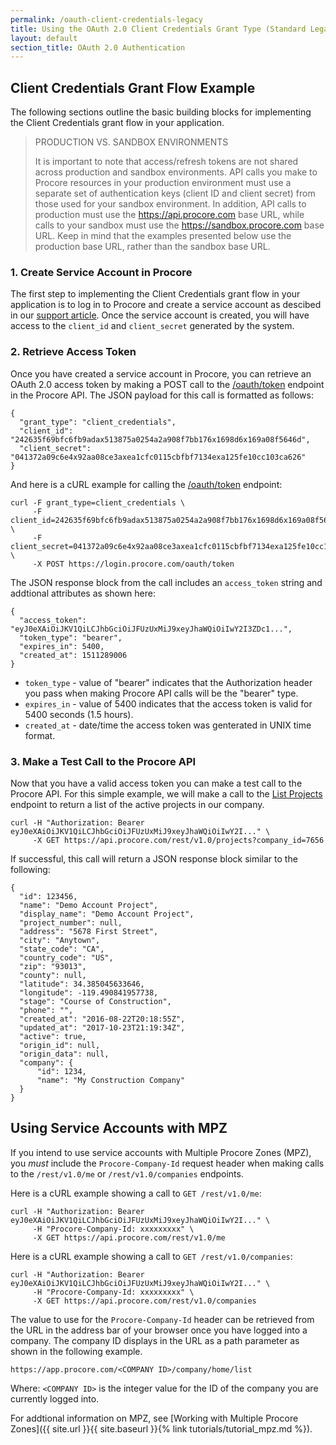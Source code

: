 ```yaml
---
permalink: /oauth-client-credentials-legacy
title: Using the OAuth 2.0 Client Credentials Grant Type (Standard Legacy)
layout: default
section_title: OAuth 2.0 Authentication
---
```


## Client Credentials Grant Flow Example

The following sections outline the basic building blocks for implementing the Client Credentials grant flow in your application.

> PRODUCTION VS. SANDBOX ENVIRONMENTS
>
> It is important to note that access/refresh tokens are not shared across production and sandbox environments.
> API calls you make to Procore resources in your production environment must use a separate set of authentication keys (client ID and client secret) from those used for your sandbox environment.
> In addition, API calls to production must use the https://api.procore.com base URL, while calls to your sandbox must use the https://sandbox.procore.com base URL.
> Keep in mind that the examples presented below use the production base URL, rather than the sandbox base URL.

### 1. Create Service Account in Procore

The first step to implementing the Client Credentials grant flow in your application is to log in to Procore and create a service account as descibed in our [support article](http://support.procore.com/products/online/user-guide/company-level/admin/tutorials/create-service-account).
Once the service account is created, you will have access to the `client_id` and `client_secret` generated by the system.

### 2. Retrieve Access Token

Once you have created a service account in Procore, you can retrieve an OAuth 2.0 access token by making a POST call to the [/oauth/token](https://developers.procore.com/reference/rest/v1/authentication#get-or-refresh-an-access-token) endpoint in the Procore API.
The JSON payload for this call is formatted as follows:

```
{
  "grant_type": "client_credentials",
  "client_id": "242635f69bfc6fb9adax513875a0254a2a908f7bb176x1698d6x169a08f5646d",
  "client_secret": "041372a09c6e4x92aa08ce3axea1cfc0115cbfbf7134exa125fe10cc103ca626"
}
```

And here is a cURL example for calling the [/oauth/token](https://developers.procore.com/reference/rest/v1/authentication#get-or-refresh-an-access-token) endpoint:

```
curl -F grant_type=client_credentials \
     -F client_id=242635f69bfc6fb9adax513875a0254a2a908f7bb176x1698d6x169a08f5646d \
     -F client_secret=041372a09c6e4x92aa08ce3axea1cfc0115cbfbf7134exa125fe10cc103ca626 \
     -X POST https://login.procore.com/oauth/token
```

The JSON response block from the call includes an `access_token` string and addtional attributes as shown here:

```
{
  "access_token": "eyJ0eXAiOiJKV1QiLCJhbGciOiJFUzUxMiJ9xeyJhaWQiOiIwY2I3ZDc1...",
  "token_type": "bearer",
  "expires_in": 5400,
  "created_at": 1511289006
}
```

- `token_type` - value of "bearer" indicates that the Authorization header you pass when making Procore API calls will be the "bearer" type.
- `expires_in` - value of 5400 indicates that the access token is valid for 5400 seconds (1.5 hours).
- `created_at` - date/time the access token was genterated in UNIX time format.

### 3. Make a Test Call to the Procore API

Now that you have a valid access token you can make a test call to the Procore API. For this simple example, we will make a call to the [List Projects](https://developers.procore.com/reference/rest/v1/projects#list-projects) endpoint to return a list of the active projects in our company.

```
curl -H "Authorization: Bearer eyJ0eXAiOiJKV1QiLCJhbGciOiJFUzUxMiJ9xeyJhaWQiOiIwY2I..." \
     -X GET https://api.procore.com/rest/v1.0/projects?company_id=7656
```

If successful, this call will return a JSON response block similar to the following:

```
{
  "id": 123456,
  "name": "Demo Account Project",
  "display_name": "Demo Account Project",
  "project_number": null,
  "address": "5678 First Street",
  "city": "Anytown",
  "state_code": "CA",
  "country_code": "US",
  "zip": "93013",
  "county": null,
  "latitude": 34.385045633646,
  "longitude": -119.490841957738,
  "stage": "Course of Construction",
  "phone": "",
  "created_at": "2016-08-22T20:18:55Z",
  "updated_at": "2017-10-23T21:19:34Z",
  "active": true,
  "origin_id": null,
  "origin_data": null,
  "company": {
      "id": 1234,
      "name": "My Construction Company"
  }
}
```

## Using Service Accounts with MPZ

If you intend to use service accounts with Multiple Procore Zones (MPZ), you _must_ include the `Procore-Company-Id` request header when making calls to the `/rest/v1.0/me` or `/rest/v1.0/companies` endpoints.

Here is a cURL example showing a call to `GET /rest/v1.0/me`:

```
curl -H "Authorization: Bearer eyJ0eXAiOiJKV1QiLCJhbGciOiJFUzUxMiJ9xeyJhaWQiOiIwY2I..." \
     -H "Procore-Company-Id: xxxxxxxxx" \
     -X GET https://api.procore.com/rest/v1.0/me
```

Here is a cURL example showing a call to `GET /rest/v1.0/companies`:

```
curl -H "Authorization: Bearer eyJ0eXAiOiJKV1QiLCJhbGciOiJFUzUxMiJ9xeyJhaWQiOiIwY2I..." \
     -H "Procore-Company-Id: xxxxxxxxx" \
     -X GET https://api.procore.com/rest/v1.0/companies
```

The value to use for the `Procore-Company-Id` header can be retrieved from the URL in the address bar of your browser once you have logged into a company.
The company ID displays in the URL as a path parameter as shown in the following example.

```
https://app.procore.com/<COMPANY ID>/company/home/list
```

Where: `<COMPANY ID>` is the integer value for the ID of the company you are currently logged into.

For addtional information on MPZ, see [Working with Multiple Procore Zones]({{ site.url }}{{ site.baseurl }}{% link tutorials/tutorial_mpz.md %}).